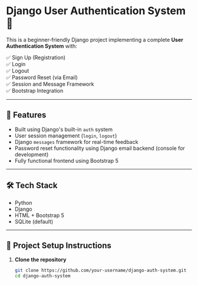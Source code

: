 # Django User Authentication System 🔐

This is a beginner-friendly Django project implementing a complete **User Authentication System** with:

✅ Sign Up (Registration)  
✅ Login  
✅ Logout  
✅ Password Reset (via Email)  
✅ Session and Message Framework  
✅ Bootstrap Integration

---

## 🚀 Features

- Built using Django's built-in `auth` system
- User session management (`login`, `logout`)
- Django `messages` framework for real-time feedback
- Password reset functionality using Django email backend (console for development)
- Fully functional frontend using Bootstrap 5

---

## 🛠️ Tech Stack

- Python
- Django
- HTML + Bootstrap 5
- SQLite (default)

---

## 📁 Project Setup Instructions

1. **Clone the repository**
   ```bash
   git clone https://github.com/your-username/django-auth-system.git
   cd django-auth-system
